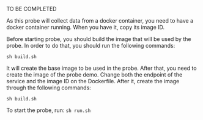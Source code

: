 TO BE COMPLETED

As this probe will collect data from a docker container, you need to have a docker container running. When you have it, copy its image ID.

Before starting probe, you should build the image that will be used by the probe. In order to do that, you should run the following commands:

```cd ../../dependency/docker-client-base/
sh build.sh
```

It will create the base image to be used in the probe. After that, you need to create the image of the probe demo. Change both the endpoint of the service and the image ID on the Dockerfile. After it, create the image through the following commands:

```cd ../../probes/probe-docker-metrics/
sh build.sh
```

To start the probe, run:
```sh run.sh```
